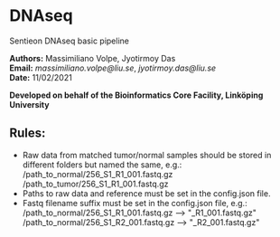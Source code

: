 # DNAseq
Sentieon DNAseq basic pipeline

__Authors:__ Massimiliano Volpe, Jyotirmoy Das\
__Email:__ _massimiliano.volpe@liu.se_, _jyotirmoy.das@liu.se_\
__Date:__ 11/02/2021

__Developed on behalf of the Bioinformatics Core Facility, Linköping University__

## Rules:
- Raw data from matched tumor/normal samples should be stored in different folders but named the same, e.g.:\
  /path_to_normal/256_S1_R1_001.fastq.gz\
  /path_to_tumor/256_S1_R1_001.fastq.gz
- Paths to raw data and reference must be set in the config.json file.
- Fastq filename suffix must be set in the config.json file, e.g.:\
  /path_to_normal/256_S1_R1_001.fastq.gz --> "_R1_001.fastq.gz"\
  /path_to_normal/256_S1_R2_001.fastq.gz --> "_R2_001.fastq.gz"
